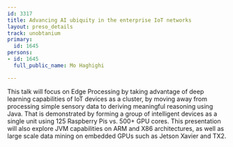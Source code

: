 ```yaml
---
id: 3317
title: Advancing AI ubiquity in the enterprise IoT networks
layout: preso_details
track: unobtanium
primary:
  id: 1645
persons:
- id: 1645
  full_public_name: Mo Haghighi

---
```

This talk will focus on Edge Processing by taking advantage of deep learning capabilities of IoT devices as a cluster, by moving away from processing simple sensory data to deriving meaningful reasoning using Java. That is demonstrated by forming a group of intelligent devices as a single unit using 125 Raspberry Pis vs. 500+ GPU cores. This presentation will also explore JVM capabilities on ARM and X86 architectures, as well as large scale data mining on embedded GPUs such as Jetson Xavier and TX2.
